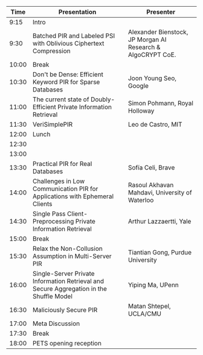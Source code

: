 | **Time** | **Presentation**                             | **Presenter**                            |
|----------|----------------------------------------------|------------------------------------------|
| 9:15     | Intro |
| 9:30     | Batched PIR and Labeled PSI with Oblivious Ciphertext Compression                                            | Alexander Bienstock, JP Morgan AI Research & AlgoCRYPT CoE. |
| 10:00    | Break                                          | 
| 10:30    | Don't be Dense: Efficient Keyword PIR for Sparse Databases                                          | Joon Young Seo, Google                         |
| 11:00    | The current state of Doubly-Efficient Private Information Retrieval                                          | Simon Pohmann, Royal Holloway                         |
| 11:30    | VeriSimplePIR                                       | Leo de Castro, MIT                       |
| 12:00    | Lunch                                       |
| 12:30    |
| 13:00    |
| 13:30    | Practical PIR for Real Databases | Sofía Celi, Brave |
| 14:00 | Challenges in Low Communication PIR for Applications with Ephemeral Clients | Rasoul Akhavan Mahdavi, University of Waterloo |
| 14:30 | Single Pass Client-Preprocessing Private Information Retrieval | Arthur Lazzaertti, Yale |
| 15:00 | Break |
| 15:30 | Relax the Non-Collusion Assumption in Multi-Server PIR | Tiantian Gong, Purdue University |
| 16:00 | Single-Server Private Information Retrieval and Secure Aggregation in the Shuffle Model | Yiping Ma, UPenn |
| 16:30 | Maliciously Secure PIR | Matan Shtepel, UCLA/CMU |
| 17:00 | Meta Discussion |
| 17:30 | Break|
| 18:00 | PETS opening reception |

